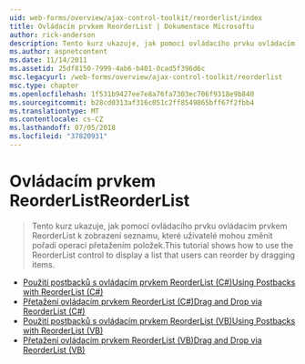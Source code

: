 ```yaml
---
uid: web-forms/overview/ajax-control-toolkit/reorderlist/index
title: Ovládacím prvkem ReorderList | Dokumentace Microsoftu
author: rick-anderson
description: Tento kurz ukazuje, jak pomocí ovládacího prvku ovládacím prvkem ReorderList k zobrazení seznamu, které uživatelé mohou změnit pořadí operací přetažením položek.
ms.author: aspnetcontent
ms.date: 11/14/2011
ms.assetid: 25df8150-7999-4ab6-b401-0cad5f396d6c
msc.legacyurl: /web-forms/overview/ajax-control-toolkit/reorderlist
msc.type: chapter
ms.openlocfilehash: 1f531b9427ee7e8a76fa7303ec706f9318e9b840
ms.sourcegitcommit: b28cd0313af316c051c2ff8549865bff67f2fbb4
ms.translationtype: MT
ms.contentlocale: cs-CZ
ms.lasthandoff: 07/05/2018
ms.locfileid: "37820931"
---
```

<a name="reorderlist"></a><span data-ttu-id="f4968-103">Ovládacím prvkem ReorderList</span><span class="sxs-lookup"><span data-stu-id="f4968-103">ReorderList</span></span>
====================
> <span data-ttu-id="f4968-104">Tento kurz ukazuje, jak pomocí ovládacího prvku ovládacím prvkem ReorderList k zobrazení seznamu, které uživatelé mohou změnit pořadí operací přetažením položek.</span><span class="sxs-lookup"><span data-stu-id="f4968-104">This tutorial shows how to use the ReorderList control to display a list that users can reorder by dragging items.</span></span>


- [<span data-ttu-id="f4968-105">Použití postbacků s ovládacím prvkem ReorderList (C#)</span><span class="sxs-lookup"><span data-stu-id="f4968-105">Using Postbacks with ReorderList (C#)</span></span>](using-postbacks-with-reorderlist-cs.md)
- [<span data-ttu-id="f4968-106">Přetažení ovládacím prvkem ReorderList (C#)</span><span class="sxs-lookup"><span data-stu-id="f4968-106">Drag and Drop via ReorderList (C#)</span></span>](drag-and-drop-via-reorderlist-cs.md)
- [<span data-ttu-id="f4968-107">Použití postbacků s ovládacím prvkem ReorderList (VB)</span><span class="sxs-lookup"><span data-stu-id="f4968-107">Using Postbacks with ReorderList (VB)</span></span>](using-postbacks-with-reorderlist-vb.md)
- [<span data-ttu-id="f4968-108">Přetažení ovládacím prvkem ReorderList (VB)</span><span class="sxs-lookup"><span data-stu-id="f4968-108">Drag and Drop via ReorderList (VB)</span></span>](drag-and-drop-via-reorderlist-vb.md)
